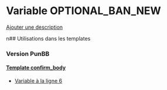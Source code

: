 # Variable OPTIONAL_BAN_NEW
[Ajouter une description](https://fa-tvars.appspot.com/OPTIONAL_BAN_NEW)

n## Utilisations dans les templates

### Version PunBB

#### [Template confirm_body](punbb/confirm_body.md)
* [Variable à la ligne 6](../punbb/confirm_body.tpl#L6)